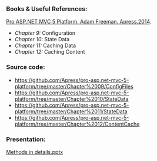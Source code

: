 

### Books & Useful References: 
[Pro ASP.NET MVC 5 Platform. Adam Freeman. Apress.2014](http://www.apress.com/la/book/9781430265412).
 - *Chapter 9:* Configuration
 - *Chapter 10:* State Data
 - *Chapter 11:* Caching Data
 - *Chapter 12:* Caching Content 

### Source code: 
- https://github.com/Apress/pro-asp.net-mvc-5-platform/tree/master/Chapter%2009/ConfigFiles
- https://github.com/Apress/pro-asp.net-mvc-5-platform/tree/master/Chapter%2010/StateData
- https://github.com/Apress/pro-asp.net-mvc-5-platform/tree/master/Chapter%2011/StateData
- https://github.com/Apress/pro-asp.net-mvc-5-platform/tree/master/Chapter%2012/ContentCache

### Presentation: 
[Methods in details.pptx](https://github.com/EPM-RD-NETLAB/.NET-Framework-modules/blob/master/M5.%20Methods%20in%20details/Methods%20in%20details.pptx)

